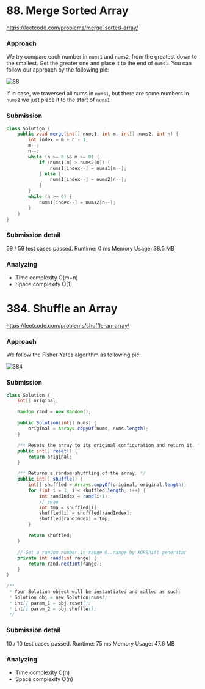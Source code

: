 # 88. Merge Sorted Array

https://leetcode.com/problems/merge-sorted-array/

### Approach

We try compare each number in `nums1` and `nums2`, from the greatest down to the smallest. Get the greater one and place it to the end of `nums1`.
You can follow our approach by the following pic:

![88](https://user-images.githubusercontent.com/25602820/121770278-a0e5a380-cb92-11eb-9af6-3129adab667a.png)


If in case, we traversed all nums in `nums1`, but there are some numbers in `nums2` we just place it to the start of `nums1`

### Submission

```java
class Solution {
    public void merge(int[] nums1, int m, int[] nums2, int n) {
        int index = m + n - 1;
        m--;
        n--;
        while (n >= 0 && m >= 0) {
            if (nums1[m] > nums2[n]) {
                nums1[index--] = nums1[m--];
            } else {
                nums1[index--] = nums2[n--];
            }
        }
        while (n >= 0) {
            nums1[index--] = nums2[n--];
        }
    }
}
```

### Submission detail

59 / 59 test cases passed.
Runtime: 0 ms
Memory Usage: 38.5 MB

### Analyzing

- Time complexity O(m+n)
- Space complexity O(1)

# 384. Shuffle an Array

https://leetcode.com/problems/shuffle-an-array/

### Approach

We follow the Fisher-Yates algorithm as following pic:

![384](https://user-images.githubusercontent.com/25602820/121779912-26377b00-cbc8-11eb-9236-966215ef6f8a.jpeg)

### Submission

```java
class Solution {
    int[] original;

    Random rand = new Random();

    public Solution(int[] nums) {
        original = Arrays.copyOf(nums, nums.length);
    }

    /** Resets the array to its original configuration and return it. */
    public int[] reset() {
        return original;
    }

    /** Returns a random shuffling of the array. */
    public int[] shuffle() {
        int[] shuffled = Arrays.copyOf(original, original.length);
        for (int i = 1; i < shuffled.length; i++) {
            int randIndex = rand(i+1);
            // swap
            int tmp = shuffled[i];
            shuffled[i] = shuffled[randIndex];
            shuffled[randIndex] = tmp;
        }

        return shuffled;
    }

    // Get a random number in range 0..range by XORShift generator
    private int rand(int range) {
        return rand.nextInt(range);
    }
}

/**
 * Your Solution object will be instantiated and called as such:
 * Solution obj = new Solution(nums);
 * int[] param_1 = obj.reset();
 * int[] param_2 = obj.shuffle();
 */
```

### Submission detail

10 / 10 test cases passed.
Runtime: 75 ms
Memory Usage: 47.6 MB

### Analyzing

- Time complexity O(n)
- Space complexity O(n)
